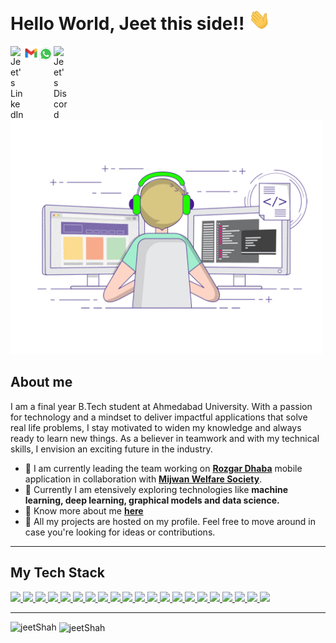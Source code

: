 <h1 align = "left">
Hello World, Jeet this side!! <img src="https://github.com/jds311/jds311/blob/master/hiGif.gif" width="35px">
</h1>
<a href="https://www.linkedin.com/in/jeet-shah-3b9a821a4/">
  <img align="left" alt="Jeet's LinkedIn" width="22px" src="https://raw.githubusercontent.com/peterthehan/peterthehan/master/assets/linkedin.svg" />
</a>
<a href="http://mailto:jeet.shah0311@gmail.com">
  <img align="left" alt="Jeet's Email" width="22px" src="https://raw.githubusercontent.com/jds311/jds311/e2e5ba7075176c2fe481fb274bfd40c0d6a27dd1/gmail.svg" />
</a>
<a href="https://wa.me/919427252347">
  <img align="left" alt="Jeet's Whatsapp" width="25px" src="https://raw.githubusercontent.com/jds311/jds311/0020e23bf8b01daf1f5903957901bc454f1c1772/whatsapp.svg" />
</a>
<a href="https://discord.gg/v4K4sZ57">
  <img align="left" alt="Jeet's Discord" width="22px" src="https://raw.githubusercontent.com/peterthehan/peterthehan/master/assets/discord.svg" />
</a>
<img src="https://github.com/jds311/jds311/blob/master/readmeGif.gif" width="500px">

## <strong>About me</strong>
I am a final year B.Tech student at Ahmedabad University. With a passion for technology and a mindset to deliver impactful applications that solve real life problems, I stay motivated to widen my knowledge and always ready to learn new things. As a believer in teamwork and with my technical skills, I envision an exciting future in the industry.
- 🔭 I am currently leading the team working on **<a href="https://www.mijwan.org/rozgar-dhaba/">Rozgar Dhaba</a>** mobile application in collaboration with **<a href="https://www.mijwan.org/">Mijwan Welfare Society</a>**.
- 🌱 Currently I am etensively exploring technologies like **machine learning, deep learning, graphical models and data science.**
-  📄 Know more about me **<a href="">here</a>**
-  🔧 All my projects are hosted on my profile. Feel free to move around in case you're looking for ideas or contributions.


<hr>

## <strong>My Tech Stack</strong>
<a href="https://www.w3schools.com/html/">
<img src="https://img.shields.io/badge/html5%20-%23E34F26.svg?&style=for-the-badge&logo=html5&logoColor=white"/>
</a>

<a href="https://www.w3schools.com/css/"> 
<img src="https://img.shields.io/badge/css3%20-%231572B6.svg?&style=for-the-badge&logo=css3&logoColor=white"/>
</a>

<a href="https://www.javascript.com/">
<img src="https://img.shields.io/badge/javascript%20-%23323330.svg?&style=for-the-badge&logo=javascript&logoColor=%23F7DF1E"/>
</a>

<a href="https://reactjs.org/">
<img src="https://img.shields.io/badge/react%20-%2320232a.svg?&style=for-the-badge&logo=react&logoColor=%2361DAFB"/>
</a>

<a href="https://kubernetes.io/">
<img src="https://img.shields.io/badge/kubernetes%20-%21131A1B.svg?&style=for-the-badge&logo=kubernetes&logoColor=white"/>
</a>

<a href="https://www.docker.com/">
<img src="https://img.shields.io/badge/docker%20-%233112AA.svg?&style=for-the-badge&logo=docker&logoColor=white"/>
</a>
 
<a href="https://www.python.org/">
<img src="https://img.shields.io/badge/python%20-%2314354C.svg?&style=for-the-badge&logo=python&logoColor=white"/>
</a>

<a href="https://keras.io/">
<img src="https://img.shields.io/badge/keras%20-%2314354C.svg?&style=for-the-badge&logo=keras&logoColor=white"/>
</a>

<a href="https://www.tensorflow.org/">
<img src="https://img.shields.io/badge/tensorflow%20-%2314354C.svg?&style=for-the-badge&logo=tensorflow&logoColor=white"/>
</a>

 <a href="https://flutter.dev/">
<img src="https://img.shields.io/badge/flutter%20-%23593d88.svg?&style=for-the-badge&logo=flutter&logoColor=white"/>
</a>
 
<a href="https://git-scm.com/">
<img src="https://img.shields.io/badge/git%20-%23F05033.svg?&style=for-the-badge&logo=git&logoColor=white"/>
</a>


<a href="https://github.com">
<img src="https://img.shields.io/badge/github%20-%23121011.svg?&style=for-the-badge&logo=github&logoColor=white"/>
</a>

<a href="https://www.tutorialspoint.com/cprogramming/index.htm"> 
<img src="https://img.shields.io/badge/c%20-%2300599C.svg?&style=for-the-badge&logo=c&logoColor=white"/>
</a>

<a href="https://www.cplusplus.com/">
<img src="https://img.shields.io/badge/c++%20-%2300599C.svg?&style=for-the-badge&logo=c%2B%2B&ogoColor=white"/>
</a>

<a href="https://www.java.com/en/">
<img src="https://img.shields.io/badge/java-%23ED8B00.svg?&style=for-the-badge&logo=java&logoColor=white"/>
</a>

<a href="https://firebase.google.com/">
<img src="https://img.shields.io/badge/firebase%20-%23039BE5.svg?&style=for-the-badge&logo=firebase"/>
</a>

<a href="https://www.mongodb.com/">
<img src="https://img.shields.io/badge/mongodb%20-%23323330.svg?&style=for-the-badge&logo=mongodb"/>
</a>

<a href="https://www.mysql.com/">
<img src="https://img.shields.io/badge/mysql-%2300f.svg?&style=for-the-badge&logo=mysql&logoColor=white"/>
</a>

<a href="https://www.oracle.com/in/database/">
<img src ="https://img.shields.io/badge/oracle%20-%23F00000.svg?&style=for-the-badge&logo=oracle&logoColor=white" />
</a>

<a href="https://www.tutorialspoint.com/unix/shell_scripting.htm">
<img src="https://img.shields.io/badge/shell_script%20-%23121011.svg?&style=for-the-badge&logo=gnu-bash&logoColor=white"/>
</a>

<a href="https://www.latex-project.org/">
<img src="https://img.shields.io/badge/latex%20-%23008080.svg?&style=for-the-badge&logo=latex&logoColor=white"/>
</a>

<!-- <img src="https://github-readme-stats.vercel.app/api/top-langs?username=jds311&show_icons=true&locale=en&layout=compact" alt="Jeet Shah" /><br> -->

<hr>

<p><img align="left" src="https://github-readme-stats.vercel.app/api/top-langs?username=jds311&show_icons=true&locale=en&layout=compact" alt="jeetShah" /></p>

<p>&nbsp;<img align="center" src="https://github-readme-stats.vercel.app/api?username=jds311&show_icons=true&locale=en" alt="jeetShah" /></p>
